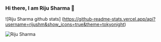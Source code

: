 ### Hi there, I am Riju Sharma 👋

<!--
**rijushm/rijushm** is a ✨ _special_ ✨ repository because its `README.md` (this file) appears on your GitHub profile.

Here are some ideas to get you started:

- 🔭 I am a fresher
- 🌱 I’m currently learning at Techno International Batanagar
- 👯 I’m looking to collaborate on ...
- 🤔 I’m looking for help with ...
- 💬 Ask me about ...
- 📫 How to reach me: ...
- 😄 Pronouns: ...
- ⚡ Fun fact: ...
-->


![Riju Sharma github stats]
(https://github-readme-stats.vercel.app/api?username=rijushm&show_icons=true&theme=tokyonight)

<img src="https://github-readme-stats.vercel.app/api?username=rijushm&show_icons=true&theme=tokyonight" alt="Riju Sharma" />
